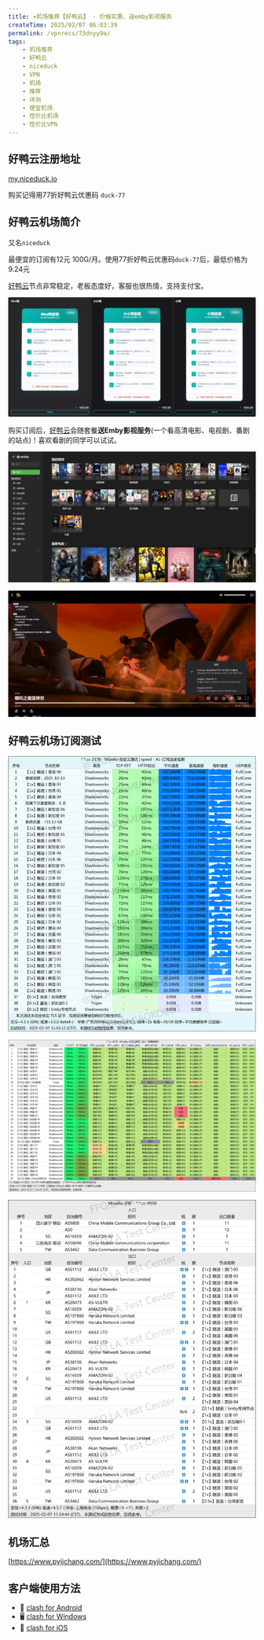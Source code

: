 ```yaml
---
title: ✈️机场推荐【好鸭云】 - 价格实惠、送emby影视服务
createTime: 2025/02/07 06:03:39
permalink: /vpnrecs/73dnyy9a/
tags:
    - 机场推荐
    - 好鸭云
    - niceduck
    - VPN
    - 机场
    - 推荐
    - 评测
    - 便宜机场
    - 性价比机场
    - 性价比VPN
---
```


## 好鸭云注册地址

[my.niceduck.io](https://my.niceduck.io/register?code=QS0hzI2y)

购买记得用77折好鸭云优惠码 `duck-77`

## 好鸭云机场简介

又名`niceduck`

最便宜的订阅有12元 100G/月。使用77折好鸭云优惠码`duck-77`后，最低价格为9.24元

[好鸭云](https://my.niceduck.io/register?code=QS0hzI2y)节点非常稳定，老板态度好，客服也很热情，支持支付宝。

![好鸭云价格](images/机场推荐好鸭云/image.png)

购买订阅后，[好鸭云](https://my.niceduck.io/register?code=QS0hzI2y)会随套餐**送Emby影视服务**(一个看高清电影、电视剧、番剧的站点)！喜欢看剧的同学可以试试。

![好鸭云赠送emby](images/机场推荐好鸭云/image-3.png)

![好鸭云赠送emby播放](images/机场推荐好鸭云/image-4.png)

## 好鸭云机场订阅测试

![好鸭云机场订阅测试](images/机场推荐好鸭云/image.jpg)

![好鸭云机场订阅测试](images/机场推荐好鸭云/image-1.png)

![好鸭云机场订阅测试](images/机场推荐好鸭云/image-2.png)

## 机场汇总

[https://www.pyjichang.com/](https://www.pyjichang.com/)

## 客户端使用方法

- 📱 [clash for Android](https://www.pyjichang.com/doc/eh8f4n86/)
- 🖥 [clash for Windows](https://www.pyjichang.com/doc/0gematwc/)
- 🍎 [clash for iOS](https://www.pyjichang.com/doc/z747kgjd/)